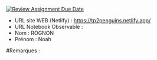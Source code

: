 [![Review Assignment Due Date](https://classroom.github.com/assets/deadline-readme-button-22041afd0340ce965d47ae6ef1cefeee28c7c493a6346c4f15d667ab976d596c.svg)](https://classroom.github.com/a/zNKu7jDa)

- URL site WEB (Netlify) : https://tp2penguins.netlify.app/ 
- URL Notebook Observable :
- Nom : ROGNON
- Prénom : Noah

#Remarques : 

